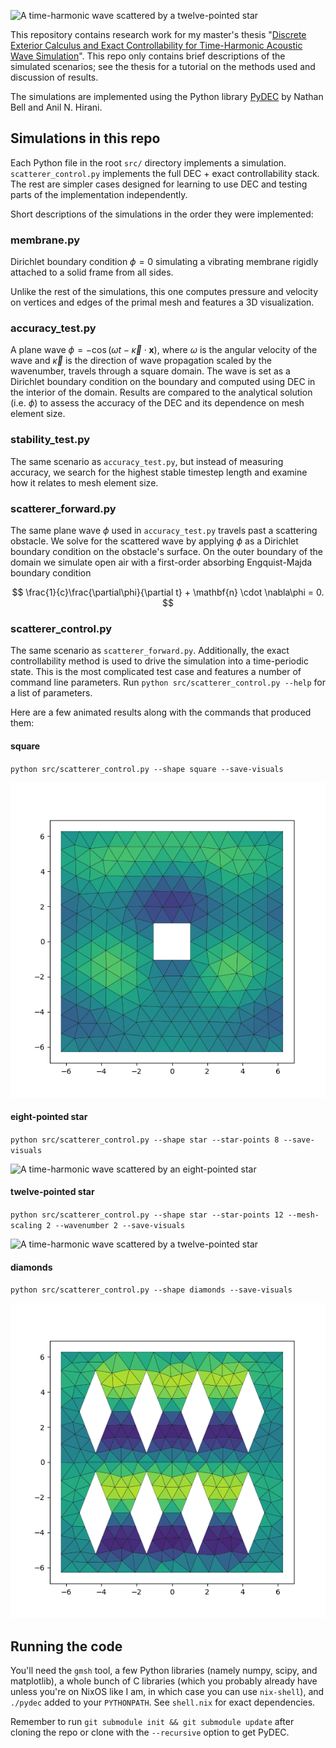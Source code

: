 ![A time-harmonic wave scattered by a twelve-pointed star](docs/star12.gif)

This repository contains research work for my master's thesis
"[Discrete Exterior Calculus and Exact Controllability
for Time-Harmonic Acoustic Wave Simulation](https://jyx.jyu.fi/handle/123456789/89358)".
This repo only contains brief descriptions of the simulated scenarios;
see the thesis for a tutorial on the methods used and discussion of results.

The simulations are implemented using the Python library [PyDEC]
by Nathan Bell and Anil N. Hirani.

## Simulations in this repo

Each Python file in the root `src/` directory implements a simulation.
`scatterer_control.py` implements the full DEC + exact controllability stack.
The rest are simpler cases designed for learning to use DEC
and testing parts of the implementation independently.

Short descriptions of the simulations in the order they were implemented:

### membrane.py

Dirichlet boundary condition $\phi = 0$
simulating a vibrating membrane rigidly attached
to a solid frame from all sides.

Unlike the rest of the simulations,
this one computes pressure and velocity on vertices and edges of the primal mesh
and features a 3D visualization.

### accuracy_test.py

A plane wave $\phi = -\cos(\omega t - \vec{\kappa} \cdot \mathbf{x})$,
where $\omega$ is the angular velocity of the wave
and $\vec{\kappa}$ is the direction of wave propagation scaled by the wavenumber,
travels through a square domain.
The wave is set as a Dirichlet boundary condition on the boundary
and computed using DEC in the interior of the domain.
Results are compared to the analytical solution (i.e. $\phi$)
to assess the accuracy of the DEC and its dependence on mesh element size.

### stability_test.py

The same scenario as `accuracy_test.py`,
but instead of measuring accuracy,
we search for the highest stable timestep length
and examine how it relates to mesh element size.

### scatterer_forward.py

The same plane wave $\phi$ used in `accuracy_test.py`
travels past a scattering obstacle.
We solve for the scattered wave by applying $\phi$
as a Dirichlet boundary condition on the obstacle's surface.
On the outer boundary of the domain we simulate open air
with a first-order absorbing Engquist-Majda boundary condition

$$
\frac{1}{c}\frac{\partial\phi}{\partial t} + \mathbf{n} \cdot \nabla\phi = 0.
$$

### scatterer_control.py

The same scenario as `scatterer_forward.py`.
Additionally, the exact controllability method is used
to drive the simulation into a time-periodic state.
This is the most complicated test case
and features a number of command line parameters.
Run `python src/scatterer_control.py --help`
for a list of parameters.

Here are a few animated results
along with the commands that produced them:

#### square

`python src/scatterer_control.py --shape square --save-visuals`

![A time-harmonic wave scattered by a square](docs/square.gif)

#### eight-pointed star

`python src/scatterer_control.py --shape star --star-points 8 --save-visuals`

![A time-harmonic wave scattered by an eight-pointed star](docs/star8.gif)

#### twelve-pointed star

`python src/scatterer_control.py --shape star --star-points 12 --mesh-scaling 2 --wavenumber 2 --save-visuals`

![A time-harmonic wave scattered by a twelve-pointed star](docs/star12.gif)

#### diamonds

`python src/scatterer_control.py --shape diamonds --save-visuals`

![A time-harmonic wave scattered by a lattice of diamonds](docs/diamonds.gif)

## Running the code

You'll need the `gmsh` tool, a few Python libraries
(namely numpy, scipy, and matplotlib),
a whole bunch of C libraries (which you probably already have
unless you're on NixOS like I am, in which case you can use `nix-shell`),
and `./pydec` added to your `PYTHONPATH`.
See `shell.nix` for exact dependencies.

Remember to run `git submodule init && git submodule update` after cloning the
repo or clone with the `--recursive` option to get PyDEC.

[pydec]: https://github.com/hirani/pydec
